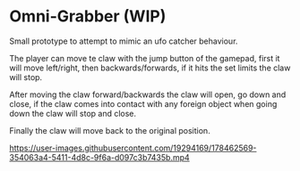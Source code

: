 # Omni-Grabber (WIP)

Small prototype to attempt to mimic an ufo catcher behaviour.

The player can move te claw with the jump button of the gamepad, first it will move left/right, then backwards/forwards, if it hits the set limits the claw will stop.

After moving the claw forward/backwards the claw will open, go down and close, if the claw comes into contact with any foreign object when going down the claw will stop and close.

Finally the claw will move back to the original position.

https://user-images.githubusercontent.com/19294169/178462569-354063a4-5411-4d8c-9f6a-d097c3b7435b.mp4

